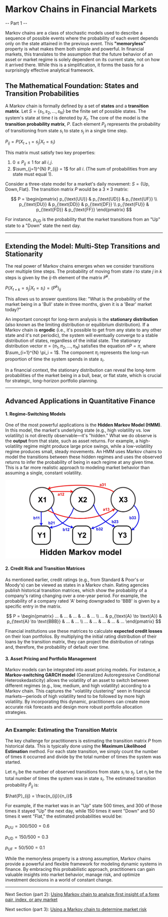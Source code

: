 # Markov Chains in Financial Markets
-- Part 1 --

Markov chains are a class of stochastic models used to describe a sequence of possible events where the probability of each event depends only on the state attained in the previous event. This **"memoryless"** property is what makes them both simple and powerful. In financial markets, this translates to the assumption that the future behavior of an asset or market regime is solely dependent on its current state, not on how it arrived there. While this is a simplification, it forms the basis for a surprisingly effective analytical framework.

## The Mathematical Foundation: States and Transition Probabilities

A Markov chain is formally defined by a set of **states** and a **transition matrix**. Let $S = \{s_1, s_2, ..., s_N\}$ be the finite set of possible states. The system's state at time $t$ is denoted by $X_t$. The core of the model is the **transition probability matrix**, $P$. Each element $P_{ij}$ represents the probability of transitioning from state $s_i$ to state $s_j$ in a single time step.

$P_{ij} = P(X_{t+1} = s_j | X_t = s_i)$

This matrix must satisfy two key properties:
1. $0 \le P_{ij} \le 1$ for all $i,j$.
2. $\sum_{j=1}^{N} P_{ij} = 1$ for all $i$. (The sum of probabilities from any state must equal 1).

Consider a three-state model for a market's daily movement: $S = \{\text{Up}, \text{Down}, \text{Flat}\}$. The transition matrix $P$ would be a $3 \times 3$ matrix:

$$
P = 
\begin{pmatrix}
p_{\text{UU}} & p_{\text{UD}} & p_{\text{UF}} \\
p_{\text{DU}} & p_{\text{DD}} & p_{\text{DF}} \\
p_{\text{FU}} & p_{\text{FD}} & p_{\text{FF}}
\end{pmatrix}
$$

For instance, $p_{\text{UD}}$ is the probability that the market transitions from an "Up" state to a "Down" state the next day.

---

## Extending the Model: Multi-Step Transitions and Stationarity

The real power of Markov chains emerges when we consider transitions over multiple time steps. The probability of moving from state $i$ to state $j$ in $k$ steps is given by the $ij$-th element of the matrix $P^k$.

$P(X_{t+k} = s_j | X_t = s_i) = (P^k)_{ij}$

This allows us to answer questions like: "What is the probability of the market being in a 'Bull' state in three months, given it is a 'Bear' market today?" 

An important concept for long-term analysis is the **stationary distribution** (also known as the limiting distribution or equilibrium distribution). If a Markov chain is **ergodic** (i.e., it's possible to get from any state to any other state and it's not periodic), the system will eventually converge to a stable distribution of states, regardless of the initial state. The stationary distribution vector $\pi = (\pi_1, \pi_2, ..., \pi_N)$ satisfies the equation $\pi P = \pi$, where $\sum_{i=1}^{N} \pi_i = 1$. The component $\pi_i$ represents the long-run proportion of time the system spends in state $s_i$.

In a financial context, the stationary distribution can reveal the long-term probabilities of the market being in a bull, bear, or flat state, which is crucial for strategic, long-horizon portfolio planning.

---

## Advanced Applications in Quantitative Finance

#### 1. Regime-Switching Models
One of the most powerful applications is the **Hidden Markov Model (HMM)**. In this model, the market's underlying state (e.g., high volatility vs. low volatility) is not directly observable—it's "hidden." What we do observe is the **output** from that state, such as asset returns. For example, a high-volatility regime might produce large price swings, while a low-volatility regime produces small, steady movements. An HMM uses Markov chains to model the transitions between these hidden regimes and uses the observed returns to infer the probability of being in each regime at any given time. This is a far more realistic approach to modeling market behavior than assuming a single, constant volatility. 

![Hidden markov model image](./hidden_markov_model.jpg)


#### 2. Credit Risk and Transition Matrices
As mentioned earlier, credit ratings (e.g., from Standard & Poor's or Moody's) can be viewed as states in a Markov chain. Rating agencies publish historical transition matrices, which show the probability of a company's rating changing over a one-year period. For example, the probability of a company rated 'A' being downgraded to 'BBB' is given by a specific entry in the matrix.

$$
P = 
\begin{pmatrix}
... & ... & ... & ... & ... \\
... & p_{\text{A} \to \text{A}} & p_{\text{A} \to \text{BBB}} & ... & ... \\
... & ... & ... & ... & ...
\end{pmatrix}
$$

Financial institutions use these matrices to calculate **expected credit losses** on their loan portfolios. By multiplying the initial rating distribution of their loans by the transition matrix, they can project the distribution of ratings and, therefore, the probability of default over time.

#### 3. Asset Pricing and Portfolio Management
Markov models can be integrated into asset pricing models. For instance, a **Markov-switching GARCH model** (Generalized Autoregressive Conditional Heteroskedasticity) allows the volatility of an asset to switch between different regimes (e.g., low, medium, and high volatility) according to a Markov chain. This captures the "volatility clustering" seen in financial markets—periods of high volatility tend to be followed by more high volatility. By incorporating this dynamic, practitioners can create more accurate risk forecasts and design more robust portfolio allocation strategies.

---

### An Example: Estimating the Transition Matrix

The key challenge for practitioners is estimating the transition matrix $P$ from historical data. This is typically done using the **Maximum Likelihood Estimation** method. For each state transition, we simply count the number of times it occurred and divide by the total number of times the system was started.

Let $n_{ij}$ be the number of observed transitions from state $s_i$ to $s_j$.
Let $n_i$ be the total number of times the system was in state $s_i$.
The estimated transition probability $\hat{P}_{ij}$ is:

$\hat{P}_{ij} = \frac{n_{ij}}{n_i}$

For example, if the market was in an "Up" state 500 times, and 300 of those times it stayed "Up" the next day, while 150 times it went "Down" and 50 times it went "Flat," the estimated probabilities would be:

$p_{\text{UU}} = 300/500 = 0.6$

$p_{\text{UD}} = 150/500 = 0.3$

$p_{\text{UF}} = 50/500 = 0.1$

While the memoryless property is a strong assumption, Markov chains provide a powerful and flexible framework for modeling dynamic systems in finance. By embracing this probabilistic approach, practitioners can gain valuable insights into market behavior, manage risk, and optimize investment decisions in a world of constant change.

---

Next Section (part 2): [Using Markov chain to analyze first insight of a forex pair, index, or any market](https://github.com/handiko/Markov-Chain-UpDown-Day/blob/main/README.md)

Next section (part 3): [Using a Markov chain to determine market risk](https://github.com/handiko/Markov-Chain-In-Financial-Market-Risk/blob/main/README.md)

